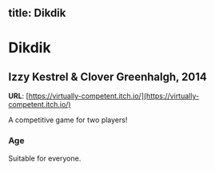 title: Dikdik
---
# Dikdik
## Izzy Kestrel & Clover Greenhalgh, 2014

**URL**: [https://virtually-competent.itch.io/](https://virtually-competent.itch.io/)

A competitive game for two players!

### Age

Suitable for everyone.
